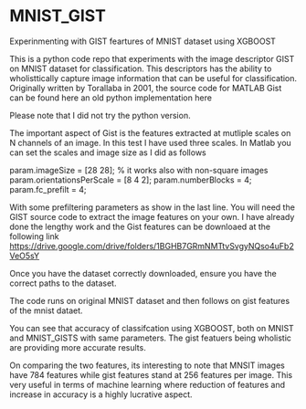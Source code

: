 # MNIST_GIST
Experinmenting with GIST feartures of MNIST dataset using XGBOOST

This is a python code repo that experiments with the image descriptor GIST on MNIST dataset for classification.
This descriptors has the ability to wholisttically capture image information that can be useful for classification. 
Originally written by Torallaba in 2001, the source code for MATLAB Gist can be found here an old python implementation here

Please note that I did not try the python version.


The important aspect of Gist is the features extracted at mutliple scales on N channels of an image. In this test I have used 
three scales. In Matlab you can set the scales and image size as I did as follows

param.imageSize = [28 28]; % it works also with non-square images
param.orientationsPerScale = [8 4 2];
param.numberBlocks = 4;
param.fc_prefilt = 4;

With some prefiltering parameters as show in the last line.
You will need the GIST source code to extract the image features on your own. I have already done the lengthy work and the Gist 
features can be downloaed at the following link
https://drive.google.com/drive/folders/1BGHB7GRmNMTtvSvgyNQso4uFb2VeO5sY

Once you have the dataset correctly downloaded, ensure you have the correct paths to the dataset.

The code runs on original MNIST dataset and then follows on gist features of the mnist dataet.

You can see that accuracy of classifcation using XGBOOST, both on MNIST and MNIST_GISTS with same parameters.
The gist featuers being wholistic are providing more accurate results. 

On comparing the two features, its interesting to note that MNSIT images have 784 features while gist features stand at 256 features
per image. This very useful in terms of machine learning where reduction of features and increase in accuracy is a highly lucrative 
aspect.
